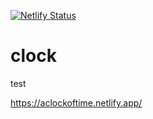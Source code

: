[![Netlify Status](https://api.netlify.com/api/v1/badges/29fc2320-38a8-432f-b215-db2162a58f39/deploy-status)](https://app.netlify.com/sites/aclockoftime/deploys)

# clock

test


https://aclockoftime.netlify.app/
